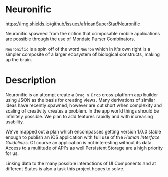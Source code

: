 # Neuronific

https://img.shields.io/github/issues/africanSuperStar/Neuronific

Neuronific spawned from the notion that composable mobile applications are possible through the use of Mondaic Parser Combinators.

`Neuronific` is a spin off of the word `Neuron` which in it's own right is a simpler composite of a larger ecosystem of biological constructs, making up the brain.

# Description

Neuronific is an attempt create a `Drag n Drop` cross-platform app builder using JSON as the basis for creating views. Many derivations of similar ideas have recently spawned, however are cut short when complexity and scaling of creativity creates a problem. In the app world things should be infinitely possible. We plan to add features rapidly and with increasing usability. 

We've mapped out a plan which encompasses getting version 1.0.0 stable enough to publish an iOS application with full use of the _Human Interface Guidelines_. Of course an application is not interesting without its data. Access to a multitude of API's as well Persistent Storage are a high priority for us.

Linking data to the many possible interactions of UI Components and at different States is also a task this project hopes to solve.

